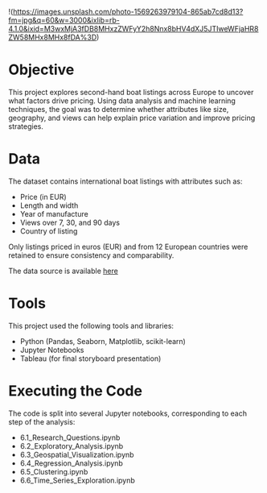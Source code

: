 !(https://images.unsplash.com/photo-1569263979104-865ab7cd8d13?fm=jpg&q=60&w=3000&ixlib=rb-4.1.0&ixid=M3wxMjA3fDB8MHxzZWFyY2h8Nnx8bHV4dXJ5JTIweWFjaHR8ZW58MHx8MHx8fDA%3D)

# Objective

This project explores second-hand boat listings across Europe to uncover what factors drive pricing. Using data analysis and machine learning techniques, the goal was to determine whether attributes like size, geography, and views can help explain price variation and improve pricing strategies.

# Data
The dataset contains international boat listings with attributes such as:

- Price (in EUR)
- Length and width
- Year of manufacture
- Views over 7, 30, and 90 days
- Country of listing

Only listings priced in euros (EUR) and from 12 European countries were retained to ensure consistency and comparability.

The data source is available [here](https://www.kaggle.com/datasets/karthikbhandary2/boat-sales?resource=download)

# Tools
This project used the following tools and libraries:

- Python (Pandas, Seaborn, Matplotlib, scikit-learn)
- Jupyter Notebooks
- Tableau (for final storyboard presentation)

# Executing the Code

The code is split into several Jupyter notebooks, corresponding to each step of the analysis:

- 6.1_Research_Questions.ipynb
- 6.2_Exploratory_Analysis.ipynb
- 6.3_Geospatial_Visualization.ipynb
- 6.4_Regression_Analysis.ipynb
- 6.5_Clustering.ipynb
- 6.6_Time_Series_Exploration.ipynb
